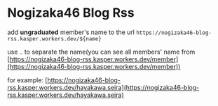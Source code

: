 # Nogizaka46 Blog Rss

add **ungraduated** member's name to the url `https://nogizaka46-blog-rss.kasper.workers.dev/${name}`

use `.` to separate the name(you can see all members' name from [https://nogizaka46-blog-rss.kasper.workers.dev/member](https://nogizaka46-blog-rss.kasper.workers.dev/member))

for example:
[https://nogizaka46-blog-rss.kasper.workers.dev/hayakawa.seira](https://nogizaka46-blog-rss.kasper.workers.dev/hayakawa.seira)